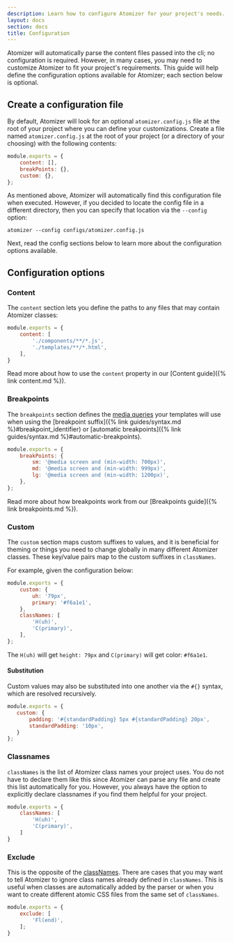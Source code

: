 ```yaml
---
description: Learn how to configure Atomizer for your project's needs.
layout: docs
section: docs
title: Configuration
---
```


Atomizer will automatically parse the content files passed into the cli; no configuration is required. However, in many cases, you may need to customize Atomizer to fit your project's requirements. This guide will help define the configuration options available for Atomizer; each section below is optional.

## Create a configuration file

By default, Atomizer will look for an optional `atomizer.config.js` file at the root of your project where you can define your customizations. Create a file named `atomizer.config.js` at the root of your project (or a directory of your choosing) with the following contents:

```js
module.exports = {
    content: [],
    breakPoints: {},
    custom: {},
};
```

As mentioned above, Atomizer will automatically find this configuration file when executed. However, if you decided to locate the config file in a different directory, then you can specify that location via the `--config` option:

```shell
atomizer --config configs/atomizer.config.js
```

Next, read the config sections below to learn more about the configuration options available.

## Configuration options

### Content

The `content` section lets you define the paths to any files that may contain Atomizer classes:

```js
module.exports = {
    content: [
        './components/**/*.js',
        './templates/**/*.html',
    ],
}
```

Read more about how to use the `content` property in our [Content guide]({% link content.md %}).

### Breakpoints

The `breakpoints` section defines the [media queries](https://developer.mozilla.org/en-US/docs/Web/CSS/Media_Queries/Using_media_queries) your templates will use when using the [breakpoint suffix]({% link guides/syntax.md %}#breakpoint_identifier) or [automatic breakpoints]({% link guides/syntax.md %}#automatic-breakpoints).

```js
module.exports = {
    breakPoints: {
        sm: '@media screen and (min-width: 700px)',
        md: '@media screen and (min-width: 999px)',
        lg: '@media screen and (min-width: 1200px)',
    },
};
```

Read more about how breakpoints work from our [Breakpoints guide]({% link breakpoints.md %}).

### Custom

The `custom` section maps custom suffixes to values, and it is beneficial for theming or things you need to change globally in many different Atomizer classes. These key/value pairs map to the custom suffixes in `classNames`.

For example, given the configuration below:

```js
module.exports = {
    custom: {
        uh: '79px',
        primary: '#f6a1e1',
    },
    classNames: [
        'H(uh)',
        'C(primary)',
    ],
};
```

The `H(uh)` will get `height: 79px` and `C(primary)` will get color: `#f6a1e1`.

#### Substitution

Custom values may also be substituted into one another via the `#{}` syntax, which are resolved recursively.

```js
module.exports = {
   custom: {
       padding: '#{standardPadding} 5px #{standardPadding} 20px',
       standardPadding: '10px',
   }
};
```

### Classnames

`classNames` is the list of Atomizer class names your project uses. You do not have to declare them like this since Atomizer can parse any file and create this list automatically for you. However, you always have the option to explicitly declare classnames if you find them helpful for your project.

```js
module.exports = {
    classNames: [
        'H(uh)',
        'C(primary)',
    ]
}
```

### Exclude

This is the opposite of the [classNames](#classnames). There are cases that you may want to tell Atomizer to ignore class names already defined in `classNames`. This is useful when classes are automatically added by the parser or when you want to create different atomic CSS files from the same set of `classNames`.

```js
module.exports = {
    exclude: [
        'Fl(end)',
    ];
}
```
